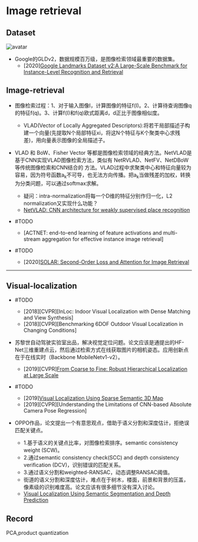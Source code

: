 # Image retrieval

## Dataset

![avatar](https://github.com/ahong007007/awesomeCV/blob/master/04_Retrieval/00_material/dataset_GLD2.jpg)

- Google的GLDv2，数据规模百万级，是图像检索领域最重要的数据集。
  - [2020][Google Landmarks Dataset v2:A Large-Scale Benchmark for Instance-Level Recognition and Retrieval](https://arxiv.org/pdf/2004.01804.pdf)

## Image-retrieval

- 图像检索过程：1、对于输入图像I，计算图像的特征f(I)。2、计算待查询图像q的特征f(q)。3、计算f(I)和f(q)欧式距离d，d正比于图像相似度。
  - VLAD(Vector of Locally Aggregated Descriptors):将若干局部描述子构建一个向量(先提取N个局部特征xi，将这N个特征与K个聚类中心求残差)，用向量表示图像的全局描述子。

- VLAD 和 BoW、Fisher Vector 等都是图像检索领域的经典方法。NetVLAD是基于CNN实现VLAD图像检索方法，类似有 NetRVLAD、NetFV、NetDBoW等传统图像检索和CNN结合的
方法。VLAD过程中求聚类中心和特征向量较为容易，因为符号函数a<sub>k</sub>不可导，也无法方向传播。把a<sub>k</sub>当做残差的加权，转换为分类问题，可以通过softmax求解。
  - 疑问：intra-normalization将每一个D维的特征分别作归一化，L2 normalization又实现什么功能？
  - [NetVLAD: CNN architecture for weakly supervised place recognition](https://arxiv.org/pdf/1511.07247.pdf)

- #TODO  
  - [ACTNET: end-to-end learning of feature activations and multi-stream aggregation for effective instance image retrieval]

- #TODO 
  - [2020][SOLAR: Second-Order Loss and Attention for Image Retrieval](https://arxiv.org/pdf/2001.08972.pdf)

---

## Visual-localization

- #TODO
  - [2018][CVPR][InLoc: Indoor Visual Localization with Dense Matching and View Synthesis]
  - [2018][CVPR][Benchmarking 6DOF Outdoor Visual Localization in Changing Conditions]

- 苏黎世自动驾驶实验室出品，解决视觉定位问题。论文应该是通提出的HF-Net三维重建点云，然后通过检索方式在线获取图片的相机姿态。应用创新点在于在线实时（Backbone MobileNetv1-v2）。
  - [2019][CVPR][From Coarse to Fine: Robust Hierarchical Localization at Large Scale](http://openaccess.thecvf.com/content_CVPR_2019/papers/Sarlin_From_Coarse_to_Fine_Robust_Hierarchical_Localization_at_Large_Scale_CVPR_2019_paper.pdf)

- #TODO
  - [2019][Visual Localization Using Sparse Semantic 3D Map](https://arxiv.org/pdf/1904.03803.pdf)
  - [2019][CVPR][Understanding the Limitations of CNN-based Absolute Camera Pose Regression]

- OPPO作品，论文提出一个有意思观点，借助于语义分割和深度估计，拒绝误匹配关键点。
  - 1.基于语义的关键点比率，对图像检索排序。semantic consistency weight (SCW)。
  - 2.通过semantic consistency check(SCC) and depth consistency verification (DCV)，识别错误的匹配关系。
  - 3.通过语义分割和weighted-RANSAC，动态调整RANSAC阈值。
  - 街道的语义分割和深度估计，难点在于树木，楼面，前景和背景的压盖，像素级的识别难度高。论文应该有很多细节没有深入讨论。
  - [Visual Localization Using Semantic Segmentation and Depth Prediction](https://arxiv.org/pdf/2005.11922.pdf)

## Record

PCA,product quantization
